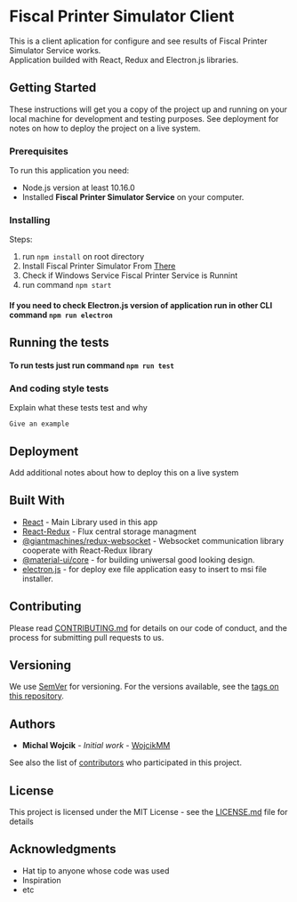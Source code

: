 # Fiscal Printer Simulator Client

This is a client aplication for configure and see results of Fiscal Printer Simulator Service works.  
Application builded with React, Redux and Electron.js libraries.

## Getting Started

These instructions will get you a copy of the project up and running on your local machine for development and testing purposes. See deployment for notes on how to deploy the project on a live system.

### Prerequisites

To run this application you need:
* Node.js version at least 10.16.0
* Installed __Fiscal Printer Simulator Service__ on your computer.

### Installing

Steps:
1) run ```npm install``` on root directory
2) Install Fiscal Printer Simulator From [There](www.google.pl)  
3) Check if Windows Service Fiscal Printer Service is Runnint
4) run command ```npm start```  
#### If you need to check Electron.js version of application run in other CLI command `npm run electron` 
<Here some imgs of running app>

## Running the tests

#### To run tests just run command `npm run test`

### And coding style tests

Explain what these tests test and why

```
Give an example
```

## Deployment

Add additional notes about how to deploy this on a live system

## Built With
* [React](https://github.com/facebook/react) - Main Library used in this app
* [React-Redux](https://github.com/reduxjs/react-redux) - Flux central storage managment
* [@giantmachines/redux-websocket](https://github.com/giantmachines/redux-websocket) - Websocket communication library cooperate with React-Redux library
* [@material-ui/core](https://github.com/mui-org/material-ui) - for building uniwersal good looking design.
* [electron.js](https://github.com/electron/electron) - for deploy exe file application easy to insert to msi file installer.


## Contributing

Please read [CONTRIBUTING.md](https://gist.github.com/PurpleBooth/b24679402957c63ec426) for details on our code of conduct, and the process for submitting pull requests to us.

## Versioning

We use [SemVer](http://semver.org/) for versioning. For the versions available, see the [tags on this repository](https://github.com/fiscal-printer-simulator/Fiscal-Printer-Simulator-Client/tags). 

## Authors

* **Michal Wojcik** - *Initial work* - [WojcikMM](https://github.com/WojcikMM)

See also the list of [contributors](https://github.com/fiscal-printer-simulator/Fiscal-Printer-Simulator-Client/graphs/contributors) who participated in this project.

## License

This project is licensed under the MIT License - see the [LICENSE.md](LICENSE.md) file for details

## Acknowledgments

* Hat tip to anyone whose code was used
* Inspiration
* etc
